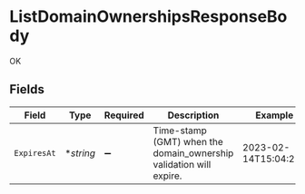 # ListDomainOwnershipsResponseBody

OK


## Fields

| Field                                                              | Type                                                               | Required                                                           | Description                                                        | Example                                                            |
| ------------------------------------------------------------------ | ------------------------------------------------------------------ | ------------------------------------------------------------------ | ------------------------------------------------------------------ | ------------------------------------------------------------------ |
| `ExpiresAt`                                                        | **string*                                                          | :heavy_minus_sign:                                                 | Time-stamp (GMT) when the domain_ownership validation will expire. | 2023-02-14T15:04:25Z                                               |